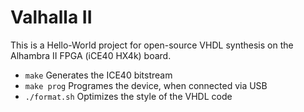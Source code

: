 
# Valhalla II

This is a Hello-World project for open-source VHDL synthesis on the Alhambra II FPGA (iCE40 HX4k) board.

- `make` Generates the ICE40 bitstream
- `make prog` Programes the device, when connected via USB
- `./format.sh` Optimizes the style of the VHDL code